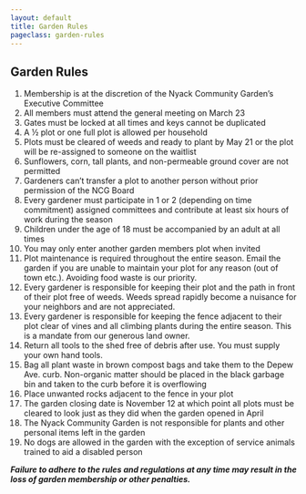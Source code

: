```yaml
---
layout: default
title: Garden Rules
pageclass: garden-rules
---
```


## Garden Rules

1.	Membership is at the discretion of the Nyack Community Garden’s Executive Committee
2.	All members must attend the general meeting on March 23
3.	Gates must be locked at all times and keys cannot be duplicated
4.	A ½ plot or one full plot is allowed per household
5.	Plots must be cleared of weeds and ready to plant by May 21 or the plot will be re-assigned to someone on the waitlist
6.	Sunflowers, corn, tall plants, and non-permeable ground cover are not permitted 
7.	Gardeners can’t transfer a plot to another person without prior permission of the NCG Board
8.	Every gardener must participate in 1 or 2 (depending on time commitment) assigned committees and contribute at least six hours of work during the season
9.	Children under the age of 18 must be accompanied by an adult at all times
10.	You may only enter another garden members plot when invited
11.	Plot maintenance is required throughout the entire season. Email the garden if you are unable to maintain your plot for any reason (out of town etc.). Avoiding food waste is our priority.
12.	Every gardener is responsible for keeping their plot and the path in front of their plot free of weeds. Weeds spread rapidly become a nuisance for your neighbors and are not appreciated.
13.	Every gardener is responsible for keeping the fence adjacent to their plot clear of vines and all climbing plants during the entire season. This is a mandate from our generous land owner.
14.	Return all tools to the shed free of debris after use. You must supply your own hand tools.
15.	Bag all plant waste in brown compost bags and take them to the Depew Ave. curb. Non-organic matter should be placed in the black garbage bin and taken to the curb before it is overflowing
16.	Place unwanted rocks adjacent to the fence in your plot
17.	The garden closing date is November 12 at which point all plots must be cleared to look just as they did when the garden opened in April 
18.	The Nyack Community Garden is not responsible for plants and other personal items left in the garden
19.	No dogs are allowed in the garden with the exception of service animals trained to aid a 
       disabled person

<b><i>
Failure to adhere to the rules and regulations at any time may result in the loss of garden membership or other penalties.
</i></b>












